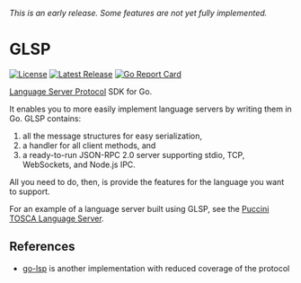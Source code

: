 *This is an early release. Some features are not yet fully implemented.*

GLSP
====

[![License](https://img.shields.io/badge/License-Apache%202.0-blue.svg)](https://opensource.org/licenses/Apache-2.0)
[![Latest Release](https://img.shields.io/github/release/tliron/glsp.svg)](https://github.com/tliron/glsp/releases/latest)
[![Go Report Card](https://goreportcard.com/badge/github.com/tliron/glsp)](https://goreportcard.com/report/github.com/tliron/glsp)

[Language Server Protocol](https://microsoft.github.io/language-server-protocol/) SDK for Go.

It enables you to more easily implement language servers by writing them in Go. GLSP contains:

1) all the message structures for easy serialization,
2) a handler for all client methods, and
3) a ready-to-run JSON-RPC 2.0 server supporting stdio, TCP, WebSockets, and Node.js IPC.

All you need to do, then, is provide the features for the language you want to support.

For an example of a language server built using GLSP, see the
[Puccini TOSCA Language Server](https://github.com/tliron/puccini-language-server).


References
----------

* [go-lsp](https://github.com/sourcegraph/go-lsp) is another implementation with reduced coverage of the protocol
